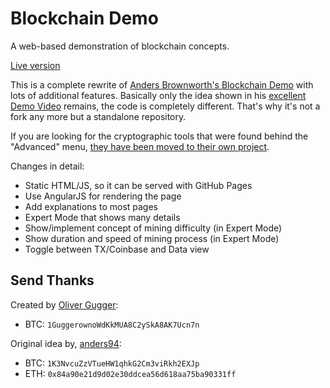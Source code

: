# Blockchain Demo
A web-based demonstration of blockchain concepts.

[Live version](https://guggero.github.io/blockchain-demo/)

This is a complete rewrite of [Anders Brownworth's Blockchain Demo](https://github.com/anders94/blockchain-demo) with
lots of additional features.
Basically only the idea shown in his [excellent Demo Video](https://www.youtube.com/watch?v=_160oMzblY8) remains,
the code is completely different. That's why it's not a fork any more but a standalone repository.

If you are looking for the cryptographic tools that were found behind the
"Advanced" menu, [they have been moved to their own project](https://github.com/guggero/cryptography-toolkit/).

Changes in detail:
* Static HTML/JS, so it can be served with GitHub Pages
* Use AngularJS for rendering the page
* Add explanations to most pages
* Expert Mode that shows many details
* Show/implement concept of mining difficulty (in Expert Mode)
* Show duration and speed of mining process (in Expert Mode)
* Toggle between TX/Coinbase and Data view

## Send Thanks

Created by [Oliver Gugger](https://github.com/guggero):
* BTC: `1GuggerownoWdKkMUA8C2ySkA8AK7Ucn7n`

Original idea by, [anders94](https://github.com/anders94):
* BTC: `1K3NvcuZzVTueHW1qhkG2Cm3viRkh2EXJp`
* ETH: `0x84a90e21d9d02e30ddcea56d618aa75ba90331ff`

